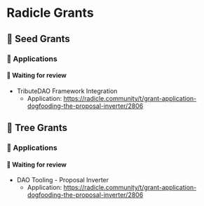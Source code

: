 # Radicle Grants

## 🌱 Seed Grants 

### 📝 Applications 

#### 🧐 Waiting for review
* TributeDAO Framework Integration
  * Application: https://radicle.community/t/grant-application-dogfooding-the-proposal-inverter/2806

## 🌲 Tree Grants

### 📝 Applications 

#### 🧐 Waiting for review

* DAO Tooling - Proposal Inverter 
  * Application: https://radicle.community/t/grant-application-dogfooding-the-proposal-inverter/2806
